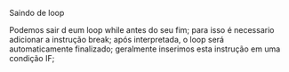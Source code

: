 Saindo de loop

Podemos sair d eum loop while antes do seu fim;
para isso é necessario adicionar a instrução break;
após interpretada, o loop será automaticamente finalizado;
geralmente inserimos esta instrução em uma condição IF;
